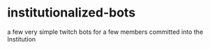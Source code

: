 # institutionalized-bots
a few very simple twitch bots for a few members committed into the Institution 
